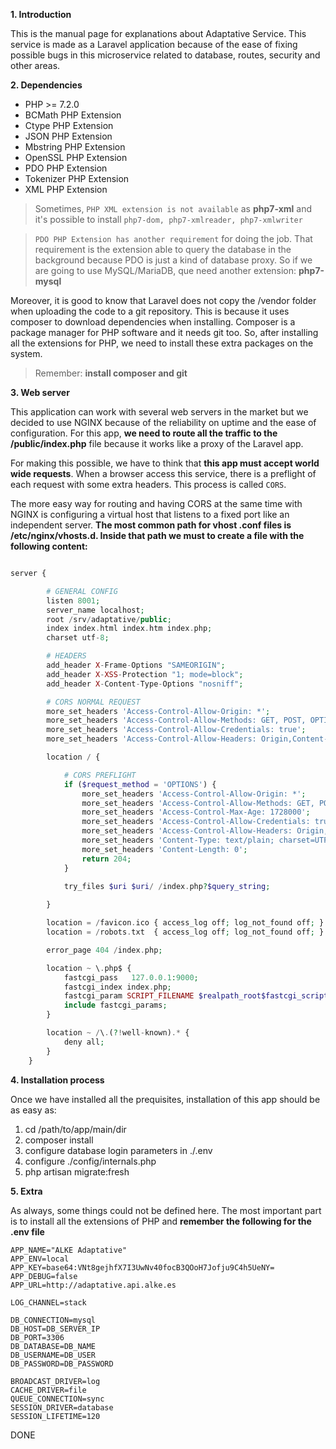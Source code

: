 **1.  Introduction**

This is the manual page for explanations about Adaptative Service. This service is made as a Laravel application because of the ease of fixing possible bugs in this microservice related to database, routes, security and other areas.

**2.  Dependencies**

* PHP >= 7.2.0
* BCMath PHP Extension
* Ctype PHP Extension
* JSON PHP Extension
* Mbstring PHP Extension
* OpenSSL PHP Extension
* PDO PHP Extension
* Tokenizer PHP Extension
* XML PHP Extension

> Sometimes, `PHP XML extension is not available` as **php7-xml** and it's possible to install `php7-dom, php7-xmlreader, php7-xmlwriter`

> `PDO PHP Extension has another requirement` for doing the job. That requirement is the extension able to query the database in the background because PDO is just a kind of database proxy. So if we are going to use MySQL/MariaDB, que need another extension: **php7-mysql** 

Moreover, it is good to know that Laravel does not copy the /vendor folder when uploading the code to a git repository. This is because it uses composer to download dependencies when installing. Composer is a package manager for PHP software and it needs git too. So, after installing all the extensions for PHP, we need to install these extra packages on the system. 

> Remember: **install composer and git**

**3.  Web server**

This application can work with several web servers in the market but we decided to use NGINX because of the reliability on uptime and the ease of configuration. 
For this app, **we need to route all the traffic to the /public/index.php** file because it works like a proxy of the Laravel app.

For making this possible, we have to think that **this app must accept world wide requests**. When a browser access this service, there is a preflight of each request with some extra headers. This process is called `CORS`.

The more easy way for routing and having CORS at the same time with NGINX is configuring a virtual host that listens to a fixed port like an independent server. **The most common path for vhost .conf files is /etc/nginx/vhosts.d. Inside that path we must to create a file with the following content:**

```php

server {

        # GENERAL CONFIG
        listen 8001;
        server_name localhost;
        root /srv/adaptative/public;
        index index.html index.htm index.php;
        charset utf-8;

        # HEADERS
        add_header X-Frame-Options "SAMEORIGIN";
        add_header X-XSS-Protection "1; mode=block";
        add_header X-Content-Type-Options "nosniff";

        # CORS NORMAL REQUEST
        more_set_headers 'Access-Control-Allow-Origin: *';
        more_set_headers 'Access-Control-Allow-Methods: GET, POST, OPTIONS, PUT, DELETE, HEAD';
        more_set_headers 'Access-Control-Allow-Credentials: true';
        more_set_headers 'Access-Control-Allow-Headers: Origin,Content-Type,Accept,Authorization';

        location / {

            # CORS PREFLIGHT
            if ($request_method = 'OPTIONS') {
                more_set_headers 'Access-Control-Allow-Origin: *';
                more_set_headers 'Access-Control-Allow-Methods: GET, POST, OPTIONS, PUT, DELETE, HEAD';
                more_set_headers 'Access-Control-Max-Age: 1728000';
                more_set_headers 'Access-Control-Allow-Credentials: true';
                more_set_headers 'Access-Control-Allow-Headers: Origin,Content-Type,Accept,Authorization';
                more_set_headers 'Content-Type: text/plain; charset=UTF-8';
                more_set_headers 'Content-Length: 0';
                return 204;
            }

            try_files $uri $uri/ /index.php?$query_string;
            
        }

        location = /favicon.ico { access_log off; log_not_found off; }
        location = /robots.txt  { access_log off; log_not_found off; }

        error_page 404 /index.php;

        location ~ \.php$ {
            fastcgi_pass   127.0.0.1:9000;
            fastcgi_index index.php;
            fastcgi_param SCRIPT_FILENAME $realpath_root$fastcgi_script_name;
            include fastcgi_params;
        }

        location ~ /\.(?!well-known).* {
            deny all;
        }
    }

```

**4. Installation process**

Once we have installed all the prequisites, installation of this app should be as easy as:
1.  cd /path/to/app/main/dir
2.  composer install
3.  configure database login parameters in ./.env
4.  configure ./config/internals.php
5.  php artisan migrate:fresh


**5. Extra**

As always, some things could not be defined here. The most important part is to install all the extensions of PHP and **remember the following for the .env file**

```
APP_NAME="ALKE Adaptative"
APP_ENV=local
APP_KEY=base64:VNt8gejhfX7I3UwNv40focB3QOoH7Jofju9C4h5UeNY=
APP_DEBUG=false
APP_URL=http://adaptative.api.alke.es

LOG_CHANNEL=stack

DB_CONNECTION=mysql
DB_HOST=DB_SERVER_IP
DB_PORT=3306
DB_DATABASE=DB_NAME
DB_USERNAME=DB_USER
DB_PASSWORD=DB_PASSWORD

BROADCAST_DRIVER=log
CACHE_DRIVER=file
QUEUE_CONNECTION=sync
SESSION_DRIVER=database
SESSION_LIFETIME=120
```


DONE
